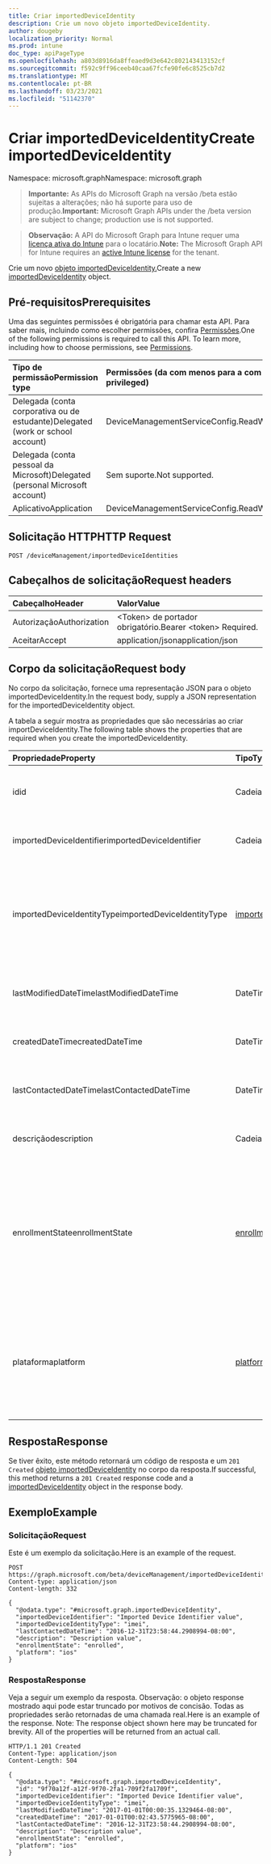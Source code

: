 ```yaml
---
title: Criar importedDeviceIdentity
description: Crie um novo objeto importedDeviceIdentity.
author: dougeby
localization_priority: Normal
ms.prod: intune
doc_type: apiPageType
ms.openlocfilehash: a803d8916da8ffeaed9d3e642c802143413152cf
ms.sourcegitcommit: f592c9ff96ceeb40caa67fcfe90fe6c8525cb7d2
ms.translationtype: MT
ms.contentlocale: pt-BR
ms.lasthandoff: 03/23/2021
ms.locfileid: "51142370"
---
```

# <a name="create-importeddeviceidentity"></a><span data-ttu-id="26594-103">Criar importedDeviceIdentity</span><span class="sxs-lookup"><span data-stu-id="26594-103">Create importedDeviceIdentity</span></span>

<span data-ttu-id="26594-104">Namespace: microsoft.graph</span><span class="sxs-lookup"><span data-stu-id="26594-104">Namespace: microsoft.graph</span></span>

> <span data-ttu-id="26594-105">**Importante:** As APIs do Microsoft Graph na versão /beta estão sujeitas a alterações; não há suporte para uso de produção.</span><span class="sxs-lookup"><span data-stu-id="26594-105">**Important:** Microsoft Graph APIs under the /beta version are subject to change; production use is not supported.</span></span>

> <span data-ttu-id="26594-106">**Observação:** A API do Microsoft Graph para Intune requer uma [licença ativa do Intune](https://go.microsoft.com/fwlink/?linkid=839381) para o locatário.</span><span class="sxs-lookup"><span data-stu-id="26594-106">**Note:** The Microsoft Graph API for Intune requires an [active Intune license](https://go.microsoft.com/fwlink/?linkid=839381) for the tenant.</span></span>

<span data-ttu-id="26594-107">Crie um novo [objeto importedDeviceIdentity.](../resources/intune-enrollment-importeddeviceidentity.md)</span><span class="sxs-lookup"><span data-stu-id="26594-107">Create a new [importedDeviceIdentity](../resources/intune-enrollment-importeddeviceidentity.md) object.</span></span>

## <a name="prerequisites"></a><span data-ttu-id="26594-108">Pré-requisitos</span><span class="sxs-lookup"><span data-stu-id="26594-108">Prerequisites</span></span>
<span data-ttu-id="26594-p101">Uma das seguintes permissões é obrigatória para chamar esta API. Para saber mais, incluindo como escolher permissões, confira [Permissões](/graph/permissions-reference).</span><span class="sxs-lookup"><span data-stu-id="26594-p101">One of the following permissions is required to call this API. To learn more, including how to choose permissions, see [Permissions](/graph/permissions-reference).</span></span>

|<span data-ttu-id="26594-111">Tipo de permissão</span><span class="sxs-lookup"><span data-stu-id="26594-111">Permission type</span></span>|<span data-ttu-id="26594-112">Permissões (da com menos para a com mais privilégios)</span><span class="sxs-lookup"><span data-stu-id="26594-112">Permissions (from least to most privileged)</span></span>|
|:---|:---|
|<span data-ttu-id="26594-113">Delegada (conta corporativa ou de estudante)</span><span class="sxs-lookup"><span data-stu-id="26594-113">Delegated (work or school account)</span></span>|<span data-ttu-id="26594-114">DeviceManagementServiceConfig.ReadWrite.All</span><span class="sxs-lookup"><span data-stu-id="26594-114">DeviceManagementServiceConfig.ReadWrite.All</span></span>|
|<span data-ttu-id="26594-115">Delegada (conta pessoal da Microsoft)</span><span class="sxs-lookup"><span data-stu-id="26594-115">Delegated (personal Microsoft account)</span></span>|<span data-ttu-id="26594-116">Sem suporte.</span><span class="sxs-lookup"><span data-stu-id="26594-116">Not supported.</span></span>|
|<span data-ttu-id="26594-117">Aplicativo</span><span class="sxs-lookup"><span data-stu-id="26594-117">Application</span></span>|<span data-ttu-id="26594-118">DeviceManagementServiceConfig.ReadWrite.All</span><span class="sxs-lookup"><span data-stu-id="26594-118">DeviceManagementServiceConfig.ReadWrite.All</span></span>|

## <a name="http-request"></a><span data-ttu-id="26594-119">Solicitação HTTP</span><span class="sxs-lookup"><span data-stu-id="26594-119">HTTP Request</span></span>
<!-- {
  "blockType": "ignored"
}
-->
``` http
POST /deviceManagement/importedDeviceIdentities
```

## <a name="request-headers"></a><span data-ttu-id="26594-120">Cabeçalhos de solicitação</span><span class="sxs-lookup"><span data-stu-id="26594-120">Request headers</span></span>
|<span data-ttu-id="26594-121">Cabeçalho</span><span class="sxs-lookup"><span data-stu-id="26594-121">Header</span></span>|<span data-ttu-id="26594-122">Valor</span><span class="sxs-lookup"><span data-stu-id="26594-122">Value</span></span>|
|:---|:---|
|<span data-ttu-id="26594-123">Autorização</span><span class="sxs-lookup"><span data-stu-id="26594-123">Authorization</span></span>|<span data-ttu-id="26594-124">&lt;Token&gt; de portador obrigatório.</span><span class="sxs-lookup"><span data-stu-id="26594-124">Bearer &lt;token&gt; Required.</span></span>|
|<span data-ttu-id="26594-125">Aceitar</span><span class="sxs-lookup"><span data-stu-id="26594-125">Accept</span></span>|<span data-ttu-id="26594-126">application/json</span><span class="sxs-lookup"><span data-stu-id="26594-126">application/json</span></span>|

## <a name="request-body"></a><span data-ttu-id="26594-127">Corpo da solicitação</span><span class="sxs-lookup"><span data-stu-id="26594-127">Request body</span></span>
<span data-ttu-id="26594-128">No corpo da solicitação, fornece uma representação JSON para o objeto importedDeviceIdentity.</span><span class="sxs-lookup"><span data-stu-id="26594-128">In the request body, supply a JSON representation for the importedDeviceIdentity object.</span></span>

<span data-ttu-id="26594-129">A tabela a seguir mostra as propriedades que são necessárias ao criar importDeviceIdentity.</span><span class="sxs-lookup"><span data-stu-id="26594-129">The following table shows the properties that are required when you create the importedDeviceIdentity.</span></span>

|<span data-ttu-id="26594-130">Propriedade</span><span class="sxs-lookup"><span data-stu-id="26594-130">Property</span></span>|<span data-ttu-id="26594-131">Tipo</span><span class="sxs-lookup"><span data-stu-id="26594-131">Type</span></span>|<span data-ttu-id="26594-132">Descrição</span><span class="sxs-lookup"><span data-stu-id="26594-132">Description</span></span>|
|:---|:---|:---|
|<span data-ttu-id="26594-133">id</span><span class="sxs-lookup"><span data-stu-id="26594-133">id</span></span>|<span data-ttu-id="26594-134">Cadeia de caracteres</span><span class="sxs-lookup"><span data-stu-id="26594-134">String</span></span>|<span data-ttu-id="26594-135">ID da identidade do dispositivo importado</span><span class="sxs-lookup"><span data-stu-id="26594-135">Id of the imported device identity</span></span>|
|<span data-ttu-id="26594-136">importedDeviceIdentifier</span><span class="sxs-lookup"><span data-stu-id="26594-136">importedDeviceIdentifier</span></span>|<span data-ttu-id="26594-137">Cadeia de caracteres</span><span class="sxs-lookup"><span data-stu-id="26594-137">String</span></span>|<span data-ttu-id="26594-138">Identificador de Dispositivo Importado</span><span class="sxs-lookup"><span data-stu-id="26594-138">Imported Device Identifier</span></span>|
|<span data-ttu-id="26594-139">importedDeviceIdentityType</span><span class="sxs-lookup"><span data-stu-id="26594-139">importedDeviceIdentityType</span></span>|[<span data-ttu-id="26594-140">importedDeviceIdentityType</span><span class="sxs-lookup"><span data-stu-id="26594-140">importedDeviceIdentityType</span></span>](../resources/intune-enrollment-importeddeviceidentitytype.md)|<span data-ttu-id="26594-141">Tipo de Identidade de Dispositivo Importado.</span><span class="sxs-lookup"><span data-stu-id="26594-141">Type of Imported Device Identity.</span></span> <span data-ttu-id="26594-142">Os valores possíveis são: `unknown`, `imei`, `serialNumber`.</span><span class="sxs-lookup"><span data-stu-id="26594-142">Possible values are: `unknown`, `imei`, `serialNumber`.</span></span>|
|<span data-ttu-id="26594-143">lastModifiedDateTime</span><span class="sxs-lookup"><span data-stu-id="26594-143">lastModifiedDateTime</span></span>|<span data-ttu-id="26594-144">DateTimeOffset</span><span class="sxs-lookup"><span data-stu-id="26594-144">DateTimeOffset</span></span>|<span data-ttu-id="26594-145">Last Modified DateTime of the description</span><span class="sxs-lookup"><span data-stu-id="26594-145">Last Modified DateTime of the description</span></span>|
|<span data-ttu-id="26594-146">createdDateTime</span><span class="sxs-lookup"><span data-stu-id="26594-146">createdDateTime</span></span>|<span data-ttu-id="26594-147">DateTimeOffset</span><span class="sxs-lookup"><span data-stu-id="26594-147">DateTimeOffset</span></span>|<span data-ttu-id="26594-148">Data de criação hora do dispositivo</span><span class="sxs-lookup"><span data-stu-id="26594-148">Created Date Time of the device</span></span>|
|<span data-ttu-id="26594-149">lastContactedDateTime</span><span class="sxs-lookup"><span data-stu-id="26594-149">lastContactedDateTime</span></span>|<span data-ttu-id="26594-150">DateTimeOffset</span><span class="sxs-lookup"><span data-stu-id="26594-150">DateTimeOffset</span></span>|<span data-ttu-id="26594-151">Hora da Última Data Contata do dispositivo</span><span class="sxs-lookup"><span data-stu-id="26594-151">Last Contacted Date Time of the device</span></span>|
|<span data-ttu-id="26594-152">descrição</span><span class="sxs-lookup"><span data-stu-id="26594-152">description</span></span>|<span data-ttu-id="26594-153">Cadeia de caracteres</span><span class="sxs-lookup"><span data-stu-id="26594-153">String</span></span>|<span data-ttu-id="26594-154">A descrição do dispositivo</span><span class="sxs-lookup"><span data-stu-id="26594-154">The description of the device</span></span>|
|<span data-ttu-id="26594-155">enrollmentState</span><span class="sxs-lookup"><span data-stu-id="26594-155">enrollmentState</span></span>|[<span data-ttu-id="26594-156">enrollmentState</span><span class="sxs-lookup"><span data-stu-id="26594-156">enrollmentState</span></span>](../resources/intune-shared-enrollmentstate.md)|<span data-ttu-id="26594-157">O estado do dispositivo no Intune.</span><span class="sxs-lookup"><span data-stu-id="26594-157">The state of the device in Intune.</span></span> <span data-ttu-id="26594-158">Os possíveis valores são: `unknown`, `enrolled`, `pendingReset`, `failed`, `notContacted`, `blocked`.</span><span class="sxs-lookup"><span data-stu-id="26594-158">Possible values are: `unknown`, `enrolled`, `pendingReset`, `failed`, `notContacted`, `blocked`.</span></span>|
|<span data-ttu-id="26594-159">plataforma</span><span class="sxs-lookup"><span data-stu-id="26594-159">platform</span></span>|[<span data-ttu-id="26594-160">platform</span><span class="sxs-lookup"><span data-stu-id="26594-160">platform</span></span>](../resources/intune-enrollment-platform.md)|<span data-ttu-id="26594-161">A plataforma do Dispositivo.</span><span class="sxs-lookup"><span data-stu-id="26594-161">The platform of the Device.</span></span> <span data-ttu-id="26594-162">Os possíveis valores são: `unknown`, `ios`, `android`, `windows`, `windowsMobile`, `macOS`.</span><span class="sxs-lookup"><span data-stu-id="26594-162">Possible values are: `unknown`, `ios`, `android`, `windows`, `windowsMobile`, `macOS`.</span></span>|



## <a name="response"></a><span data-ttu-id="26594-163">Resposta</span><span class="sxs-lookup"><span data-stu-id="26594-163">Response</span></span>
<span data-ttu-id="26594-164">Se tiver êxito, este método retornará um código de resposta e um `201 Created` [objeto importedDeviceIdentity](../resources/intune-enrollment-importeddeviceidentity.md) no corpo da resposta.</span><span class="sxs-lookup"><span data-stu-id="26594-164">If successful, this method returns a `201 Created` response code and a [importedDeviceIdentity](../resources/intune-enrollment-importeddeviceidentity.md) object in the response body.</span></span>

## <a name="example"></a><span data-ttu-id="26594-165">Exemplo</span><span class="sxs-lookup"><span data-stu-id="26594-165">Example</span></span>

### <a name="request"></a><span data-ttu-id="26594-166">Solicitação</span><span class="sxs-lookup"><span data-stu-id="26594-166">Request</span></span>
<span data-ttu-id="26594-167">Este é um exemplo da solicitação.</span><span class="sxs-lookup"><span data-stu-id="26594-167">Here is an example of the request.</span></span>
``` http
POST https://graph.microsoft.com/beta/deviceManagement/importedDeviceIdentities
Content-type: application/json
Content-length: 332

{
  "@odata.type": "#microsoft.graph.importedDeviceIdentity",
  "importedDeviceIdentifier": "Imported Device Identifier value",
  "importedDeviceIdentityType": "imei",
  "lastContactedDateTime": "2016-12-31T23:58:44.2908994-08:00",
  "description": "Description value",
  "enrollmentState": "enrolled",
  "platform": "ios"
}
```

### <a name="response"></a><span data-ttu-id="26594-168">Resposta</span><span class="sxs-lookup"><span data-stu-id="26594-168">Response</span></span>
<span data-ttu-id="26594-p105">Veja a seguir um exemplo da resposta. Observação: o objeto response mostrado aqui pode estar truncado por motivos de concisão. Todas as propriedades serão retornadas de uma chamada real.</span><span class="sxs-lookup"><span data-stu-id="26594-p105">Here is an example of the response. Note: The response object shown here may be truncated for brevity. All of the properties will be returned from an actual call.</span></span>
``` http
HTTP/1.1 201 Created
Content-Type: application/json
Content-Length: 504

{
  "@odata.type": "#microsoft.graph.importedDeviceIdentity",
  "id": "9f70a12f-a12f-9f70-2fa1-709f2fa1709f",
  "importedDeviceIdentifier": "Imported Device Identifier value",
  "importedDeviceIdentityType": "imei",
  "lastModifiedDateTime": "2017-01-01T00:00:35.1329464-08:00",
  "createdDateTime": "2017-01-01T00:02:43.5775965-08:00",
  "lastContactedDateTime": "2016-12-31T23:58:44.2908994-08:00",
  "description": "Description value",
  "enrollmentState": "enrolled",
  "platform": "ios"
}
```




